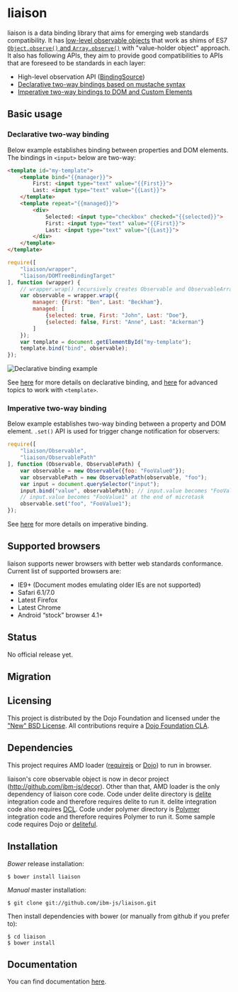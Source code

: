 # liaison

liaison is a data binding library that aims for emerging web standards compatibility.
It has [low-level observable objects](http://ibm-js.github.io/liaison/docs/master/Observable.html) that work as shims of ES7 [`Object.observe()` and `Array.observe()`](http://wiki.ecmascript.org/doku.php?id=harmony:observe) with "value-holder object" approach.
It also has following APIs, they aim to provide good compatibilities to APIs that are foreseed to be standards in each layer:

* High-level observation API ([BindingSource](http://ibm-js.github.io/liaison/docs/master/BindingSource.html))
* [Declarative two-way bindings based on mustache syntax](http://ibm-js.github.io/liaison/docs/master/declarative.html)
* [Imperative two-way bindings to DOM and Custom Elements](http://ibm-js.github.io/liaison/docs/master/NodeBind.html)

## Basic usage

### Declarative two-way binding

Below example establishes binding between properties and DOM elements. The bindings in `<input>` below are two-way:

```html
<template id="my-template">
    <template bind="{{manager}}">
        First: <input type="text" value="{{First}}">
        Last: <input type="text" value="{{Last}}">
    </template>
    <template repeat="{{managed}}">
        <div>
            Selected: <input type="checkbox" checked="{{selected}}">
            First: <input type="text" value="{{First}}">
            Last: <input type="text" value="{{Last}}">
        </div>
    </template>
</template>
```

```javascript
require([
    "liaison/wrapper",
    "liaison/DOMTreeBindingTarget"
], function (wrapper) {
    // wrapper.wrap() recursively creates Observable and ObservableArray
    var observable = wrapper.wrap({
        manager: {First: "Ben", Last: "Beckham"},
        managed: [
            {selected: true, First: "John", Last: "Doe"},
            {selected: false, First: "Anne", Last: "Ackerman"}
        ]
    });
    var template = document.getElementById("my-template");
    template.bind("bind", observable);
});
```

![Declarative binding example](http://ibm-js.github.io/liaison/docs/master/images/declarative.png)

See [here](http://ibm-js.github.io/liaison/docs/master/declarative.html) for more details on declarative binding, and [here](http://ibm-js.github.io/liaison/docs/master/template.html) for advanced topics to work with `<template>`.

### Imperative two-way binding

Below example establishes two-way binding between a property and DOM element.
`.set()` API is used for trigger change notification for observers:

```javascript
require([
    "liaison/Observable",
    "liaison/ObservablePath"
], function (Observable, ObservablePath) {
    var observable = new Observable({foo: "FooValue0"});
    var observablePath = new ObservablePath(observable, "foo");
    var input = document.querySelector("input");
    input.bind("value", observablePath); // input.value becomes "FooValue0"
    // input.value becomes "FooValue1" at the end of microtask
    observable.set("foo", "FooValue1");
});
```

See [here](http://ibm-js.github.io/liaison/docs/master/NodeBind.html) for more details on imperative binding.

## Supported browsers

liaison supports newer browsers with better web standards conformance. Current list of supported browsers are:

* IE9+ (Document modes emulating older IEs are not supported)
* Safari 6.1/7.0
* Latest Firefox
* Latest Chrome
* Android “stock” browser 4.1+

## Status

No official release yet.

## Migration

## Licensing

This project is distributed by the Dojo Foundation and licensed under the ["New" BSD License](./LICENSE).
All contributions require a [Dojo Foundation CLA](http://dojofoundation.org/about/claForm).

## Dependencies

This project requires AMD loader ([requirejs](http://requirejs.org/) or [Dojo](http://dojotoolkit.org/)) to run in browser.

liaison's core observable object is now in decor project (http://github.com/ibm-js/decor). Other than that, AMD loader is the only dependency of liaison core code.
Code under delite directory is [delite](https://github.com/ibm-js/delite) integration code and therefore requires delite to run it. delite integration code also requires [DCL](http://www.dcljs.org).
Code under polymer directory is [Polymer](http://www.polymer-project.org/) integration code and therefore requires Polymer to run it.
Some sample code requires Dojo or [deliteful](https://github.com/ibm-js/deliteful).

## Installation

_Bower_ release installation:

    $ bower install liaison

_Manual_ master installation:

	$ git clone git://github.com/ibm-js/liaison.git

Then install dependencies with bower (or manually from github if you prefer to):

	$ cd liaison
	$ bower install

## Documentation

You can find documentation [here](http://ibm-js.github.io/liaison/docs/master/).
